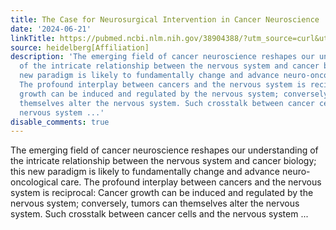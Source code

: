```yaml
---
title: The Case for Neurosurgical Intervention in Cancer Neuroscience
date: '2024-06-21'
linkTitle: https://pubmed.ncbi.nlm.nih.gov/38904388/?utm_source=curl&utm_medium=rss&utm_campaign=pubmed-2&utm_content=1FakS-2QOkCT8HsMOQP1bCRQ4YzyumYOmxmF0moLsQ3dFB1E9V&fc=20220326224207&ff=20240621182551&v=2.18.0.post9+e462414
source: heidelberg[Affiliation]
description: 'The emerging field of cancer neuroscience reshapes our understanding
  of the intricate relationship between the nervous system and cancer biology; this
  new paradigm is likely to fundamentally change and advance neuro-oncological care.
  The profound interplay between cancers and the nervous system is reciprocal: Cancer
  growth can be induced and regulated by the nervous system; conversely, tumors can
  themselves alter the nervous system. Such crosstalk between cancer cells and the
  nervous system ...'
disable_comments: true
---
```

The emerging field of cancer neuroscience reshapes our understanding of the intricate relationship between the nervous system and cancer biology; this new paradigm is likely to fundamentally change and advance neuro-oncological care. The profound interplay between cancers and the nervous system is reciprocal: Cancer growth can be induced and regulated by the nervous system; conversely, tumors can themselves alter the nervous system. Such crosstalk between cancer cells and the nervous system ...